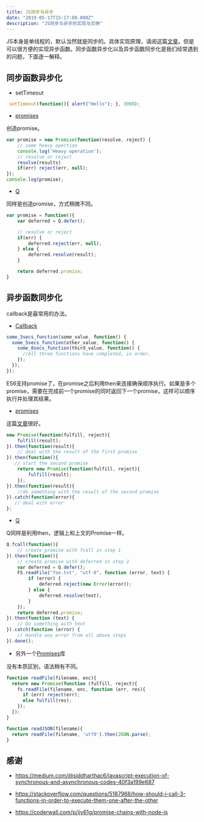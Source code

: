 ```yaml
---
title: JS同步与异步
date: "2019-05-17T15:17:00.000Z"
description: "JS同步与异步的实现与交换"
---
```


JS本身是单线程的，默认当然就是同步的。具体实现原理，请阅这篇[文章](https://medium.com/@siddharthac6/javascript-execution-of-synchronous-and-asynchronous-codes-40f3a199e687)。但是可以很方便的实现异步函数。同步函数异步化以及异步函数同步化是我们经常遇到的问题，下面逐一解释。

## 同步函数异步化　

* setTimeout

```javascript
 setTimeout(function(){ alert("Hello"); }, 3000);
```

* [promises](https://developer.mozilla.org/en-US/docs/Web/JavaScript/Reference/Global_Objects/Promise)

创造promise。 

```javascript
var promise = new Promise(function(resolve, reject) {
    // some heavy opertion
    console.log('Heavy operation');
    // resolve or reject
    resolve(results)
    if(err) reject(err, null);
});
console.log(promise);
```

* [Q](https://github.com/kriskowal/q)

同样是创造promise，方式稍微不同。

```javascript
var promise = function(){
    var deferred = Q.defer();

    // resolve or reject
    if(err) {
        deferred.reject(err, null);
    } else {
        deferred.resolve(result);
    }

    return deferred.promise;
}
```

## 异步函数同步化

callback是最常用的办法。

* [Callback](https://codeburst.io/javascript-what-the-heck-is-a-callback-aba4da2deced)

```javascript
some_3secs_function(some_value, function() {
  some_5secs_function(other_value, function() {
    some_8secs_function(third_value, function() {
      //All three functions have completed, in order.
    });
  });
});
```

ES6支持promise了，在promise之后利用then来连接确保顺序执行。如果是多个promise，需要在完成前一个promise的同时返回下一个promise，这样可以顺序执行并处理其结果。

* [promises](https://developer.mozilla.org/en-US/docs/Web/JavaScript/Reference/Global_Objects/Promise)

这篇[文章](https://javascript.info/promise-basics)很好。

```javascript
new Promise(function(fulfill, reject){
    fulfill(result);
}).then(function(result){
    // deal with the result of the first promise
}).then(function(){
   // start the second promise
    return new Promise(function(fulfill, reject){
        fulfill(result);
    });
}).then(function(result){
    //do something with the result of the second promise
}).catch(function(error){
   // deal with error
};
```

* [Q](https://github.com/kriskowal/q)

Q同样是利用then，逻辑上和上文的Promise一样。

```javascript
Q.fcall(function(){
    // create promise with fcall in step 1 
}).then(function(){
    // create promise with deferred in step 2
    var deferred = Q.defer();
    FS.readFile("foo.txt", "utf-8", function (error, text) {
        if (error) {
            deferred.reject(new Error(error));
        } else {
            deferred.resolve(text);
        }
    });
    return deferred.promise;
}).then(function (text) {
    // Do something with text
}).catch(function (error) {
    // Handle any error from all above steps
}).done();
```

* 另外一个[Promises](https://www.promisejs.org/)库

没有本质区别，语法稍有不同。

```javascript
function readFile(filename, enc){
  return new Promise(function (fulfill, reject){
    fs.readFile(filename, enc, function (err, res){
      if (err) reject(err);
      else fulfill(res);
    });
  });
}

function readJSON(filename){
  return readFile(filename, 'utf8').then(JSON.parse);
}
```

## 感谢

* https://medium.com/@siddharthac6/javascript-execution-of-synchronous-and-asynchronous-codes-40f3a199e687

* https://stackoverflow.com/questions/5187968/how-should-i-call-3-functions-in-order-to-execute-them-one-after-the-other

* https://coderwall.com/p/ijy61g/promise-chains-with-node-js

